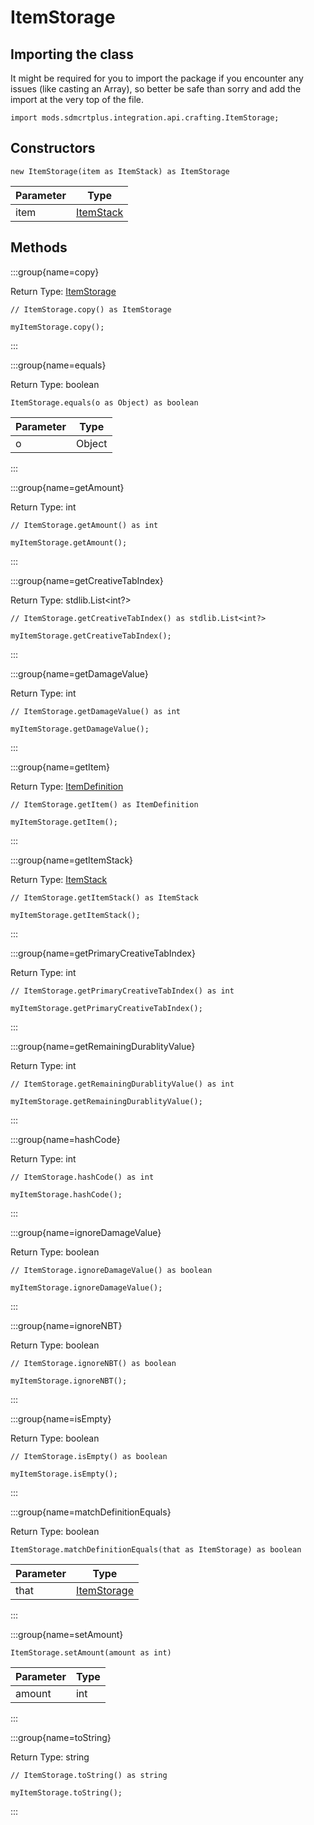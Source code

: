 # ItemStorage

## Importing the class

It might be required for you to import the package if you encounter any issues (like casting an Array), so better be safe than sorry and add the import at the very top of the file.
```zenscript
import mods.sdmcrtplus.integration.api.crafting.ItemStorage;
```


## Constructors


```zenscript
new ItemStorage(item as ItemStack) as ItemStorage
```
| Parameter |                   Type                   |
|-----------|------------------------------------------|
| item      | [ItemStack](/vanilla/api/item/ItemStack) |



## Methods

:::group{name=copy}

Return Type: [ItemStorage](/mods/sdmcrtplus/integration/minecolonies/api/crafting/ItemStorage)

```zenscript
// ItemStorage.copy() as ItemStorage

myItemStorage.copy();
```

:::

:::group{name=equals}

Return Type: boolean

```zenscript
ItemStorage.equals(o as Object) as boolean
```

| Parameter |  Type  |
|-----------|--------|
| o         | Object |


:::

:::group{name=getAmount}

Return Type: int

```zenscript
// ItemStorage.getAmount() as int

myItemStorage.getAmount();
```

:::

:::group{name=getCreativeTabIndex}

Return Type: stdlib.List&lt;int?&gt;

```zenscript
// ItemStorage.getCreativeTabIndex() as stdlib.List<int?>

myItemStorage.getCreativeTabIndex();
```

:::

:::group{name=getDamageValue}

Return Type: int

```zenscript
// ItemStorage.getDamageValue() as int

myItemStorage.getDamageValue();
```

:::

:::group{name=getItem}

Return Type: [ItemDefinition](/vanilla/api/item/ItemDefinition)

```zenscript
// ItemStorage.getItem() as ItemDefinition

myItemStorage.getItem();
```

:::

:::group{name=getItemStack}

Return Type: [ItemStack](/vanilla/api/item/ItemStack)

```zenscript
// ItemStorage.getItemStack() as ItemStack

myItemStorage.getItemStack();
```

:::

:::group{name=getPrimaryCreativeTabIndex}

Return Type: int

```zenscript
// ItemStorage.getPrimaryCreativeTabIndex() as int

myItemStorage.getPrimaryCreativeTabIndex();
```

:::

:::group{name=getRemainingDurablityValue}

Return Type: int

```zenscript
// ItemStorage.getRemainingDurablityValue() as int

myItemStorage.getRemainingDurablityValue();
```

:::

:::group{name=hashCode}

Return Type: int

```zenscript
// ItemStorage.hashCode() as int

myItemStorage.hashCode();
```

:::

:::group{name=ignoreDamageValue}

Return Type: boolean

```zenscript
// ItemStorage.ignoreDamageValue() as boolean

myItemStorage.ignoreDamageValue();
```

:::

:::group{name=ignoreNBT}

Return Type: boolean

```zenscript
// ItemStorage.ignoreNBT() as boolean

myItemStorage.ignoreNBT();
```

:::

:::group{name=isEmpty}

Return Type: boolean

```zenscript
// ItemStorage.isEmpty() as boolean

myItemStorage.isEmpty();
```

:::

:::group{name=matchDefinitionEquals}

Return Type: boolean

```zenscript
ItemStorage.matchDefinitionEquals(that as ItemStorage) as boolean
```

| Parameter |                                       Type                                        |
|-----------|-----------------------------------------------------------------------------------|
| that      | [ItemStorage](/mods/sdmcrtplus/integration/minecolonies/api/crafting/ItemStorage) |


:::

:::group{name=setAmount}

```zenscript
ItemStorage.setAmount(amount as int)
```

| Parameter | Type |
|-----------|------|
| amount    | int  |


:::

:::group{name=toString}

Return Type: string

```zenscript
// ItemStorage.toString() as string

myItemStorage.toString();
```

:::


